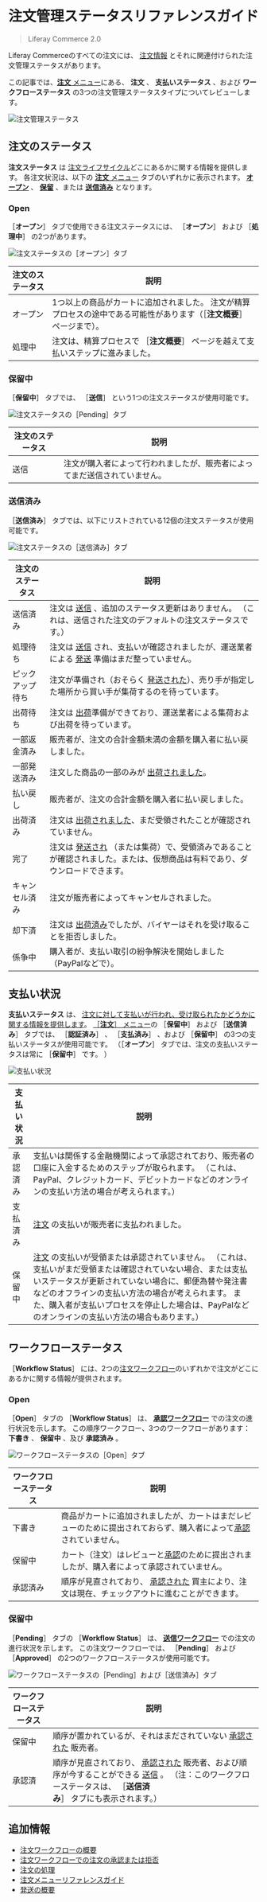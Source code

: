 # 注文管理ステータスリファレンスガイド

> Liferay Commerce 2.0

Liferay Commerceのすべての注文には、 [注文情報](./order-information.md) とそれに関連付けられた注文管理ステータスがあります。

この記事では、[**注文** メニュー](./orders-menu-reference-guide.md)にある、 **注文** 、 **支払いステータス** 、および **ワークフローステータス** の3つの注文管理ステータスタイプについてレビューします。

![注文管理ステータス](./order-management-statuses-reference-guide/images/01.png)

<a name="order-status" />

## 注文のステータス

**注文ステータス** は [注文ライフサイクル](./order-life-cycle.md)どこにあるかに関する情報を提供します。 各注文状況は、以下の [**注文** メニュー](./orders-menu-reference-guide.md) タブのいずれかに表示されます。 [**オープン**](./orders-menu-reference-guide.md#open) 、 [**保留**](./orders-menu-reference-guide.md#pending) 、または [**送信済み**](./orders-menu-reference-guide.md#transmitted) となります。

### Open

［**オープン**］ タブで使用できる注文ステータスには、 ［**オープン**］ および ［**処理中**］ の2つがあります。

   ![注文ステータスの［オープン］タブ](./order-management-statuses-reference-guide/images/02.png)

| 注文のステータス | 説明                                                           |
| -------- | ------------------------------------------------------------ |
| オープン     | 1つ以上の商品がカートに追加されました。 注文が精算プロセスの途中である可能性があります（［**注文概要**］ ページまで）。 |
| 処理中      | 注文は、精算プロセスで ［**注文概要**］ ページを越えて支払いステップに進みました。                    |

### 保留中

［**保留中**］ タブでは、 ［**送信**］ という1つの注文ステータスが使用可能です。

   ![注文ステータスの［Pending］タブ](./order-management-statuses-reference-guide/images/03.png)

| 注文のステータス | 説明                                    |
| -------- | ------------------------------------- |
| 送信       | 注文が購入者によって行われましたが、販売者によってまだ送信されていません。 |

### 送信済み

［**送信済み**］ タブでは、以下にリストされている12個の注文ステータスが使用可能です。

   ![注文ステータスの［送信済み］タブ](./order-management-statuses-reference-guide/images/04.png)

| 注文のステータス | 説明                                                                                                                                             |
| -------- | ---------------------------------------------------------------------------------------------------------------------------------------------- |
| 送信済み     | 注文は [送信](./processing-an-order.md#commerce-20-and-below) 、追加のステータス更新はありません。 （これは、送信された注文のデフォルトの注文ステータスです。）                                      |
| 処理待ち     | 注文は [送信](./processing-an-order.md#commerce-20-and-below) され、支払いが確認されましたが、運送業者による [発送](../shipments/introduction-to-shipments.md) 準備はまだ整っていません。 |
| ピックアップ待ち | 注文が準備され（おそらく [発送された](../shipments/introduction-to-shipments.md)）、売り手が指定した場所から買い手が集荷するのを待っています。                                                 |
| 出荷待ち     | 注文は [出荷](../shipments/introduction-to-shipments.md)準備ができており、運送業者による集荷および出荷を待っています。                                                             |
| 一部返金済み   | 販売者が、注文の合計金額未満の金額を購入者に払い戻しました。                                                                                                                 |
| 一部発送済み   | 注文した商品の一部のみが [出荷されました](../shipments/introduction-to-shipments.md)。                                                                             |
| 払い戻し     | 販売者が、注文の合計金額を購入者に払い戻しました。                                                                                                                      |
| 出荷済み     | 注文は [出荷されました](../shipments/introduction-to-shipments.md)、まだ受領されたことが確認されていません。                                                                  |
| 完了       | 注文は [発送され](../shipments/introduction-to-shipments.md) （または集荷）で、受領済みであることが確認されました。または、仮想商品は有料であり、ダウンロードできます。                                    |
| キャンセル済み  | 注文が販売者によってキャンセルされました。                                                                                                                          |
| 却下済      | 注文は [出荷済み](../shipments/introduction-to-shipments.md)でしたが、バイヤーはそれを受け取ることを拒否しました。                                                               |
| 係争中      | 購入者が、支払い取引の紛争解決を開始しました（PayPalなどで）。                                                                                                             |

<a name="payment-status" />

## 支払い状況

**支払いステータス** は、 [注文に対して支払いが行われ、受け取られたかどうかに関する情報を提供します](./processing-an-order.md)。 [［**注文**］ メニュー](./orders-menu-reference-guide.md)の ［**保留中**］ および ［**送信済み**］ タブでは、 ［**認証済み**］ 、 ［**支払済み**］ 、および ［**保留中**］ の3つの支払いステータスが使用可能です。 （［**オープン**］ タブでは、注文の支払いステータスは常に ［**保留中**］ です。 ）

   ![支払い状況](./order-management-statuses-reference-guide/images/05.png)

| 支払い状況 | 説明                                                                                                                                                                                             |
| ----- | ---------------------------------------------------------------------------------------------------------------------------------------------------------------------------------------------- |
| 承認済み  | 支払いは関係する金融機関によって承認されており、販売者の口座に入金するためのステップが取られます。 （これは、PayPal、クレジットカード、デビットカードなどのオンラインの支払い方法の場合が考えられます。）                                                                                       |
| 支払済み  | [注文](./processing-an-order.md) の支払いが販売者に支払われました。                                                                                                                                               |
| 保留中   | [注文](./processing-an-order.md) の支払いが受領または承認されていません。 （これは、支払いがまだ受領または確認されていない場合、または支払いステータスが更新されていない場合に、郵便為替や発注書などのオフラインの支払い方法の場合が考えられます。 また、購入者が支払いプロセスを停止した場合は、PayPalなどのオンラインの支払い方法の場合もあります。） |

<a name="workflow-status" />

## ワークフローステータス

［**Workflow Status**］ には、2つの[注文ワークフロー](../order-workflows/introduction-to-order-workflows.md)のいずれかで注文がどこにあるかに関する情報が提供されます。

### Open

［**Open**］ タブの ［**Workflow Status**］ は、 [**承認ワークフロー**](../order-workflows/introduction-to-order-workflows.md#approval-workflow-buyer-side-cart-approval-only) での注文の進行状況を示します。 この順序ワークフロー、3つのワークフローがあります： **下書き** 、 **保留中** 、及び **承認済み** 。

   ![ワークフローステータスの［Open］タブ](./order-management-statuses-reference-guide/images/06.png)

| ワークフローステータス | 説明                                                                                                                                 |
| ----------- | ---------------------------------------------------------------------------------------------------------------------------------- |
| 下書き         | 商品がカートに追加されましたが、カートはまだレビューのために提出されておらず、購入者によって[承認](../order-workflows/approving-or-rejecting-orders-in-order-workflows.md)されていません。 |
| 保留中         | カート（注文）はレビューと[承認](../order-workflows/approving-or-rejecting-orders-in-order-workflows.md)のために提出されましたが、購入者によって承認されていません。            |
| 承認済み        | 順序が見直されており、 [承認された](../order-workflows/approving-or-rejecting-orders-in-order-workflows.md) 買主により、注文は現在、チェックアウトに進むことができます。         |

### 保留中

［**Pending**］ タブの ［**Workflow Status**］ は、 [**送信ワークフロー**](../order-workflows/introduction-to-order-workflows.md#transmission-workflow-seller-side-order-approval-only) での注文の進行状況を示します。 この注文ワークフローでは、 ［**Pending**］ および ［**Approved**］ の2つのワークフローステータスが使用可能です。

   ![ワークフローステータスの［Pending］および［送信済み］タブ](./order-management-statuses-reference-guide/images/07.png)

| ワークフローステータス | 説明                                                                                                                                                                                                           |
| ----------- | ------------------------------------------------------------------------------------------------------------------------------------------------------------------------------------------------------------ |
| 保留中         | 順序が置かれているが、それはまだされていない [承認された](../order-workflows/approving-or-rejecting-orders-in-order-workflows.md) 販売者。                                                                                                  |
| 承認済         | 順序が見直されており、 [承認された](../order-workflows/approving-or-rejecting-orders-in-order-workflows.md) 販売者、および順序が今することができる [送信](./processing-an-order.md#commerce-20-and-below) 。 （注：このワークフローステータスは、 ［**送信済み**］ タブにも表示されます。） |

<a name="additional-information" />

## 追加情報

* [注文ワークフローの概要](../order-workflows/introduction-to-order-workflows.md)
* [注文ワークフローでの注文の承認または拒否](../order-workflows/approving-or-rejecting-orders-in-order-workflows.md)
* [注文の処理](./processing-an-order.md)
* [注文メニューリファレンスガイド](./orders-menu-reference-guide.md)
* [発送の概要](../shipments/introduction-to-shipments.md)